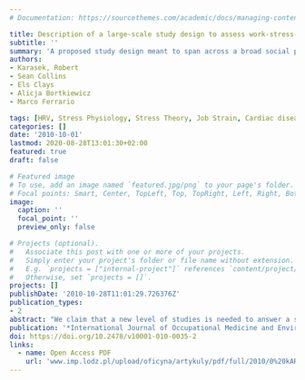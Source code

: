 ```yaml
---
# Documentation: https://sourcethemes.com/academic/docs/managing-content/

title: Description of a large-scale study design to assess work-stress-disease associations for cardiovascular disease
subtitle: ''
summary: 'A proposed study design meant to span across a broad social population at all levels and would probably be multi-site, involving several countries, to yield the larger sample increased power for finding associations for work - physiological effects.'
authors:
- Karasek, Robert
- Sean Collins
- Els Clays
- Alicja Bortkiewicz
- Marco Ferrario

tags: [HRV, Stress Physiology, Stress Theory, Job Strain, Cardiac disease risk, Psychosocial factors, Occupational stress, causal analysis]
categories: []
date: '2010-10-01'
lastmod: 2020-08-28T13:01:30+02:00
featured: true
draft: false

# Featured image
# To use, add an image named `featured.jpg/png` to your page's folder.
# Focal points: Smart, Center, TopLeft, Top, TopRight, Left, Right, BottomLeft, Bottom, BottomRight.
image:
  caption: ''
  focal_point: ''
  preview_only: false

# Projects (optional).
#   Associate this post with one or more of your projects.
#   Simply enter your project's folder or file name without extension.
#   E.g. `projects = ["internal-project"]` references `content/project/deep-learning/index.md`.
#   Otherwise, set `projects = []`.
projects: []
publishDate: '2010-10-28T11:01:29.726376Z'
publication_types:
- 2
abstract: "We claim that a new level of studies is needed to answer a series of important questions about the expanding global chronic disease burden for cardiovascular disease (CVD) and for related conditions such as diabetes, metabolic syndrome, and obesity. These require a new study design structure, related to a new level of theory that goes beyond the current single-factor, a-theoretic epidemiological studies. This new platform for the design of large-scale Work/Stress/Disease studies would assess CVD-related disease mechanisms in a more general and dynamic form, based on the use of new tools for measuring autonomic functions in an occupational stress context and a new theory of disease causation. A sample outline is presented for such a study, based on Stress-Disequilibrium Theory (SDT) hypotheses, building on analytic tools developed for the assessment of stress-related exhaustion effects and chronic disease risks from Heart Rate Variability (HRV) research studies. The goal is to assess the associations between social organizational risks, particularly at work, and hypertension, metabolic syndrome, and diabetes II. The study design is multi-stage, spanning across several levels of disease-related de-regulation, and addressing co-morbidity of the conditions themselves. The study design is meant to span across a broad social population at all levels and would probably be multi-site, involving several countries, to yield the larger sample increased power for finding associations for work - physiological effects."
publication: '*International Journal of Occupational Medicine and Environmental Health*'
doi: https://doi.org/10.2478/v10001-010-0035-2
links:
  - name: Open Access PDF
    url: 'www.imp.lodz.pl/upload/oficyna/artykuly/pdf/full/2010/0%20kARASEK.pdf'
---
```

